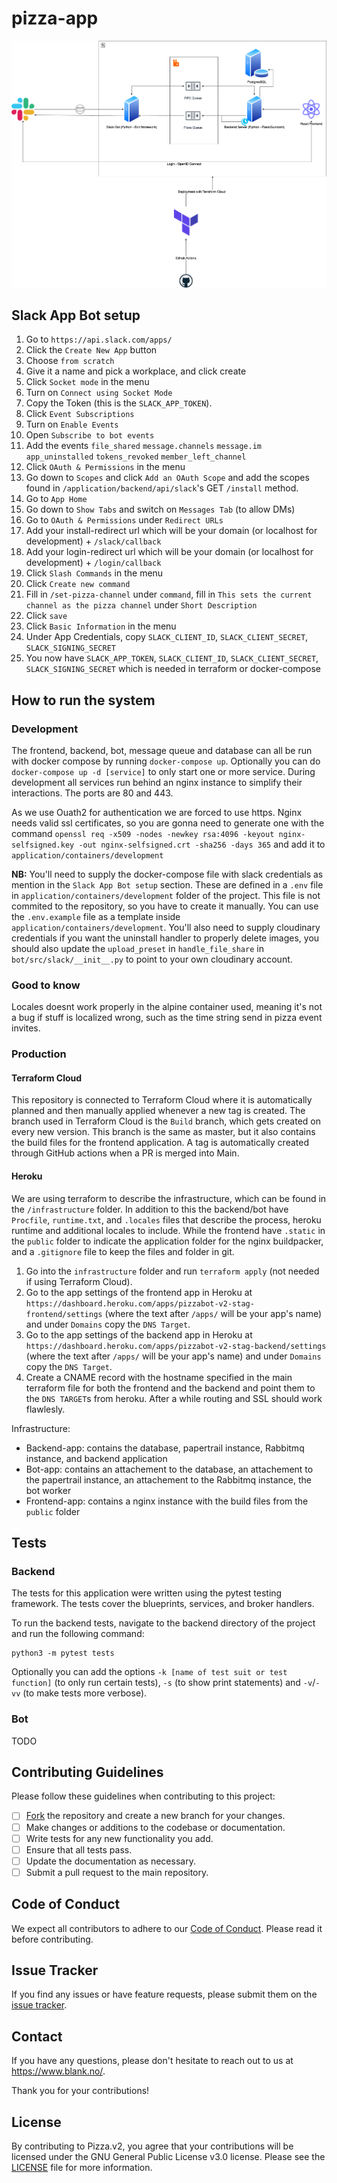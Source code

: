# pizza-app

![Infrastructure Diagram](https://github.com//blankoslo/Pizza.v2/blob/main/README/infrastructure.png?raw=true)

## Slack App Bot setup

1. Go to `https://api.slack.com/apps/`
2. Click the `Create New App` button
3. Choose `from scratch`
4. Give it a name and pick a workplace, and click create
5. Click `Socket mode` in the menu
6. Turn on `Connect using Socket Mode`
7. Copy the Token (this is the `SLACK_APP_TOKEN`).
8. Click `Event Subscriptions`
9. Turn on `Enable Events`
10. Open `Subscribe to bot events`
11. Add the events `file_shared` `message.channels` `message.im` `app_uninstalled` `tokens_revoked` `member_left_channel`
12. Click `OAuth & Permissions` in the menu
13. Go down to `Scopes` and click `Add an OAuth Scope` and add the scopes found in `/application/backend/api/slack`'s GET `/install` method.
14. Go to `App Home`
15. Go down to `Show Tabs` and switch on `Messages Tab` (to allow DMs)
16. Go to `OAuth & Permissions` under `Redirect URLs`
17. Add your install-redirect url which will be your domain (or localhost for development) + `/slack/callback`
18. Add your login-redirect url which will be your domain (or localhost for development) + `/login/callback`
19. Click `Slash Commands` in the menu
20. Click `Create new command`
21. Fill in `/set-pizza-channel` under `command`, fill in `This sets the current channel as the pizza channel` under `Short Description`
22. Click `save`
23. Click `Basic Information` in the menu
24. Under App Credentials, copy `SLACK_CLIENT_ID`, `SLACK_CLIENT_SECRET`, `SLACK_SIGNING_SECRET`
25. You now have `SLACK_APP_TOKEN`, `SLACK_CLIENT_ID`, `SLACK_CLIENT_SECRET`, `SLACK_SIGNING_SECRET` which is needed in terraform or docker-compose

## How to run the system

### Development

The frontend, backend, bot, message queue and database can all be run with docker compose by running `docker-compose up`. Optionally you can do `docker-compose up -d [service]` to only start one or more service. During development all services run behind an nginx instance to simplify their interactions. The ports are 80 and 443.

As we use Ouath2 for authentication we are forced to use https. Nginx needs valid ssl certificates, so you are gonna need to generate one with the command `openssl req -x509 -nodes -newkey rsa:4096 -keyout nginx-selfsigned.key -out nginx-selfsigned.crt -sha256 -days 365` and add it to `application/containers/development`

**NB:** You'll need to supply the docker-compose file with slack credentials as mention in the `Slack App Bot setup` section. These are defined in a `.env` file in `application/containers/development` folder of the project. This file is not commited to the repository, so you have to create it manually. You can use the `.env.example` file as a template inside `application/containers/development`. You'll also need to supply cloudinary credentials if you want the uninstall handler to properly delete images, you should also update the `upload_preset` in `handle_file_share` in `bot/src/slack/__init__.py` to point to your own cloudinary account.

### Good to know

Locales doesnt work properly in the alpine container used, meaning it's not a bug if stuff is localized wrong, such as the time string send in pizza event invites.

### Production

#### Terraform Cloud

This repository is connected to Terraform Cloud where it is automatically planned and then manually applied whenever a new tag is created.
The branch used in Terraform Cloud is the `Build` branch, which gets created on every new version. This branch is the same as master, but it also contains the build files for the frontend application.
A tag is automatically created through GitHub actions when a PR is merged into Main.

#### Heroku

We are using terraform to describe the infrastructure, which can be found in the `/infrastructure` folder. In addition to this the backend/bot have `Procfile`, `runtime.txt`, and `.locales` files that describe the process, heroku runtime and additional locales to include. While the frontend have `.static` in the `public` folder to indicate the application folder for the nginx buildpacker, and a `.gitignore` file to keep the files and folder in git.

1. Go into the `infrastructure` folder and run `terraform apply` (not needed if using Terraform Cloud).
2. Go to the app settings of the frontend app in Heroku at `https://dashboard.heroku.com/apps/pizzabot-v2-stag-frontend/settings` (where the text after `/apps/` will be your app's name) and under `Domains` copy the `DNS Target`.
3. Go to the app settings of the backend app in Heroku at `https://dashboard.heroku.com/apps/pizzabot-v2-stag-backend/settings` (where the text after `/apps/` will be your app's name) and under `Domains` copy the `DNS Target`.
4. Create a CNAME record with the hostname specified in the main terraform file for both the frontend and the backend and point them to the `DNS TARGET`s from heroku. After a while routing and SSL should work flawlesly.

Infrastructure:

- Backend-app: contains the database, papertrail instance, Rabbitmq instance, and backend application
- Bot-app: contains an attachement to the database, an attachement to the papertrail instance, an attachement to the Rabbitmq instance, the bot worker
- Frontend-app: contains a nginx instance with the build files from the `public` folder

## Tests

### Backend

The tests for this application were written using the pytest testing framework. The tests cover the blueprints, services, and broker handlers.

To run the backend tests, navigate to the backend directory of the project and run the following command:

```
python3 -m pytest tests
```

Optionally you can add the options `-k [name of test suit or test function]` (to only run certain tests), `-s` (to show print statements) and `-v`/`-vv` (to make tests more verbose).

### Bot

TODO

## Contributing Guidelines

Please follow these guidelines when contributing to this project:

- [ ] [Fork](https://docs.github.com/en/get-started/quickstart/fork-a-repo) the repository and create a new branch for your changes.
- [ ] Make changes or additions to the codebase or documentation.
- [ ] Write tests for any new functionality you add.
- [ ] Ensure that all tests pass.
- [ ] Update the documentation as necessary.
- [ ] Submit a pull request to the main repository.

## Code of Conduct

We expect all contributors to adhere to our [Code of Conduct](https://github.com/blankoslo/Pizza.v2/blob/main/CODE_OF_CONDUCT.md). Please read it before contributing.

## Issue Tracker

If you find any issues or have feature requests, please submit them on the [issue tracker](https://github.com/blankoslo/Pizza.v2/issues).

## Contact

If you have any questions, please don't hesitate to reach out to us at https://www.blank.no/.

Thank you for your contributions!

## License

By contributing to Pizza.v2, you agree that your contributions will be licensed under the GNU General Public License v3.0 license. Please see the [LICENSE](https://github.com/blankoslo/Pizza.v2/blob/main/LICENSE) file for more information.
